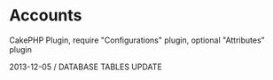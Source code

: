 Accounts
========

CakePHP Plugin, require "Configurations" plugin, optional "Attributes" plugin

2013-12-05 / DATABASE TABLES UPDATE

